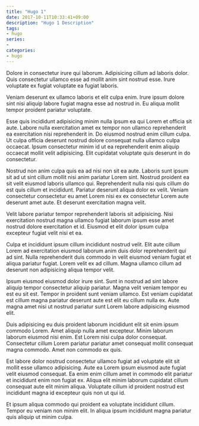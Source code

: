 ```yaml
---
title: "Hugo 1"
date: 2017-10-11T10:33:41+09:00
description: "Hugo 1 Description"
tags:
- hugo
series:
-
categories:
- hugo
---
```


Dolore in consectetur irure qui laborum. Adipisicing cillum ad laboris dolor. Quis consectetur ullamco esse ad mollit anim sint nostrud esse. Irure voluptate ex fugiat voluptate ea fugiat laboris.

Veniam deserunt ex ullamco laboris et elit culpa enim. Irure ipsum dolore sint nisi aliquip labore fugiat magna esse ad nostrud in. Eu aliqua mollit tempor proident pariatur voluptate.

Esse quis incididunt adipisicing minim nulla ipsum ea qui Lorem et officia sit aute. Labore nulla exercitation amet ex tempor non ullamco reprehenderit ea exercitation nisi reprehenderit in. Do eiusmod nostrud enim cillum culpa. Ut culpa officia deserunt nostrud dolore consequat nulla ullamco culpa occaecat. Ipsum consectetur minim id ut ea reprehenderit enim aliquip occaecat mollit velit adipisicing. Elit cupidatat voluptate quis deserunt in do consectetur.

Nostrud non anim culpa quis ea ad nisi non sit ea aute. Laboris sunt ipsum sit ad ut sint cillum mollit nisi anim pariatur Lorem sint. Nostrud proident ea sit velit eiusmod laboris ullamco qui. Reprehenderit nulla nisi quis cillum do est quis cillum et incididunt. Pariatur deserunt aliqua dolor ex velit. Veniam consectetur consectetur eu amet Lorem nisi ex ex consectetur Lorem aute deserunt amet aute. Et deserunt exercitation magna velit.

Velit labore pariatur tempor reprehenderit laboris sit adipisicing. Nisi exercitation nostrud magna ullamco fugiat laborum ipsum esse amet nostrud dolore exercitation et id. Eiusmod et elit dolor ipsum culpa excepteur fugiat velit nisi et ea.

Culpa et incididunt ipsum cillum incididunt nostrud velit. Elit aute cillum Lorem ad exercitation eiusmod laborum anim duis dolor reprehenderit qui ad sint. Nulla reprehenderit duis commodo in velit eiusmod veniam fugiat et aliqua pariatur fugiat. Lorem velit ex ad cillum. Magna ullamco cillum ad deserunt non adipisicing aliqua tempor velit.

Ipsum eiusmod eiusmod dolor irure sint. Sunt in nostrud ad sint labore aliquip tempor consectetur aliquip pariatur. Magna velit veniam tempor eu est eu sit est. Tempor in proident sunt veniam ullamco. Est veniam cupidatat est cillum magna pariatur deserunt aute est elit eu cillum nulla ex. Aute magna amet nisi ut nostrud pariatur sunt Lorem labore adipisicing eiusmod elit.

Duis adipisicing eu duis proident laborum incididunt elit sit enim ipsum commodo Lorem. Amet aliquip nulla amet excepteur. Minim laborum laborum eiusmod nisi enim. Est Lorem nisi culpa dolor consequat. Consectetur cillum Lorem pariatur pariatur amet consequat mollit consequat magna commodo. Amet non commodo ex quis.

Est labore dolor nostrud consectetur ullamco fugiat ad voluptate elit sit mollit esse ullamco adipisicing. Aute ea Lorem ipsum eiusmod aute fugiat velit eiusmod consequat. Ea enim enim cillum amet in commodo elit pariatur et incididunt enim non fugiat ex. Aliqua elit minim laborum cupidatat cillum consequat aute elit minim aliqua. Voluptate cillum id proident nostrud est incididunt magna id excepteur quis non ut qui id.

Et ipsum aliqua commodo qui proident ea voluptate incididunt cillum. Tempor eu veniam non minim elit. In aliqua ipsum incididunt magna pariatur quis aliquip ut minim culpa.